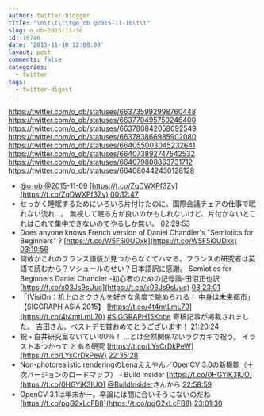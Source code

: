 ```yaml
---
author: twitter-blogger
title: "\n\t\t\t\t@o_ob @2015-11-10\t\t"
slug: o_ob-2015-11-10
id: 16740
date: '2015-11-10 12:00:00'
layout: post
comments: false
categories:
  - twitter
tags:
  - twitter-digest
---
```


https://twitter.com/o_ob/statuses/663735992998760448 https://twitter.com/o_ob/statuses/663770495750246400 https://twitter.com/o_ob/statuses/663780842058092549 https://twitter.com/o_ob/statuses/663783866985902080 https://twitter.com/o_ob/statuses/664055003045232641 https://twitter.com/o_ob/statuses/664073892747542532 https://twitter.com/o_ob/statuses/664079808863731712 https://twitter.com/o_ob/statuses/664080442430128128  

*   [@o_ob](https://twitter.com/o_ob) [@2015](https://twitter.com/2015)-11-09 [https://t.co/ZqDWXPf3Zv](https://t.co/ZqDWXPf3Zv) [00:12:47](https://twitter.com/o_ob/statuses/663735992998760448)
*   せっかく睡眠するためにいろいろ片付けたのに、国際会議チェアの仕事で眠れない流れ...。 無視して眠る方が良いのかもしれないけど、片付かないとこれはこれで集中できないのでやるしか無い。 [02:29:53](https://twitter.com/o_ob/statuses/663770495750246400)
*   Does anyone knows French version of Daniel Chandler's "Semiotics for Beginners" ? [https://t.co/W5F5i0UDxk](https://t.co/W5F5i0UDxk) [03:10:59](https://twitter.com/o_ob/statuses/663780842058092549)
*   何故かこれのフランス語版が見つからなくてハマる。フランスの研究者は英語で読むから？ソシュールのせい？日本語訳に感謝。 Semiotics for Beginners Daniel Chandler -初心者のための記号論-田沼正也訳 [https://t.co/x03Js9sUuc](https://t.co/x03Js9sUuc) [03:23:01](https://twitter.com/o_ob/statuses/663783866985902080)
*   「fVisiOn：机上のミクさんを好きな角度で眺められる！ 中身は未来都市」【SIGGRAPH ASIA 2015】 [https://t.co/4t4mtLmL70](https://t.co/4t4mtLmL70) [#SIGGRAPH15Kobe](https://twitter.com/search?q=%23SIGGRAPH15Kobe&src=hash) 寄稿記事が掲載されました。 吉田さん、ベストデモ賞おめでとうございます！ [21:20:24](https://twitter.com/o_ob/statuses/664055003045232641)
*   祝・白井研究室ないてい100％！ ...とは全然関係ないラクガキで祝う。 イラスト本つかって とある研究 [https://t.co/LYsCrDkPeW](https://t.co/LYsCrDkPeW) [22:35:28](https://twitter.com/o_ob/statuses/664073892747542532)
*   Non-photorealistic renderingのLenaええやん／OpenCV 3.0の新機能（＋ 次バージョンのロードマップ） - Build Insider [https://t.co/0HGYiK3IUO](https://t.co/0HGYiK3IUO) [@BuildInsider](https://twitter.com/BuildInsider)さんから [22:58:59](https://twitter.com/o_ob/statuses/664079808863731712)
*   OpenCV 3.1は年末かー。卒論には間に合いそうにないのだね [https://t.co/pgG2xLcFB8](https://t.co/pgG2xLcFB8) [23:01:30](https://twitter.com/o_ob/statuses/664080442430128128)
